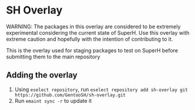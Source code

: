 # SH Overlay

WARNING: The packages in this overlay are considered to be extremely experimental considering the current state of SuperH.
Use this overlay with extreme caution and hopefully with the intention of contributing to it.

This is the overlay used for staging packages to test on SuperH before submitting them to the main repository

## Adding the overlay

1. Using `eselect repository`, run `eselect repository add sh-overlay git https://github.com/GentooSH/sh-overlay.git`
2. Run `emaint sync -r` to update it
